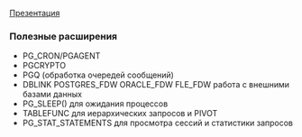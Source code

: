 [Презентация](https://www.youtube.com/watch?v=_CNfr3L3ctU)

### Полезные расширения
* PG_CRON/PGAGENT
* PGCRYPTO
* PGQ (обработка очередей сообщений)
* DBLINK POSTGRES_FDW ORACLE_FDW FLE_FDW работа с внешними базами данных
* PG_SLEEP() для ожидания процессов
* TABLEFUNC для иерархических запросов и PIVOT
* PG_STAT_STATEMENTS для просмотра сессий и статистики запросов

